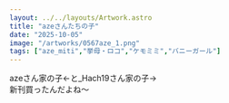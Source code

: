 ```yaml
---
layout: ../../layouts/Artwork.astro
title: "azeさんたちの子"
date: "2025-10-05"
image: "/artworks/0567aze_1.png"
tags: ["aze_miti","挙母・ロコ","ケモミミ","バニーガール"]
---
```


azeさん家の子←と_Hach19さん家の子→  
新刊買ったんだよね～